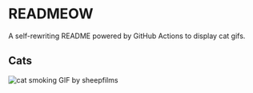 # READMEOW

A self-rewriting README powered by GitHub Actions to display cat gifs.

## Cats

![cat smoking GIF by sheepfilms](https://media2.giphy.com/media/l0ExdMHUDKteztyfe/200.gif?cid=9acd02da23d4kvubh1r9kl7rw6mqw6ymkopyhfjjzbv1hri8&ep=v1_gifs_search&rid=200.gif&ct=g)
